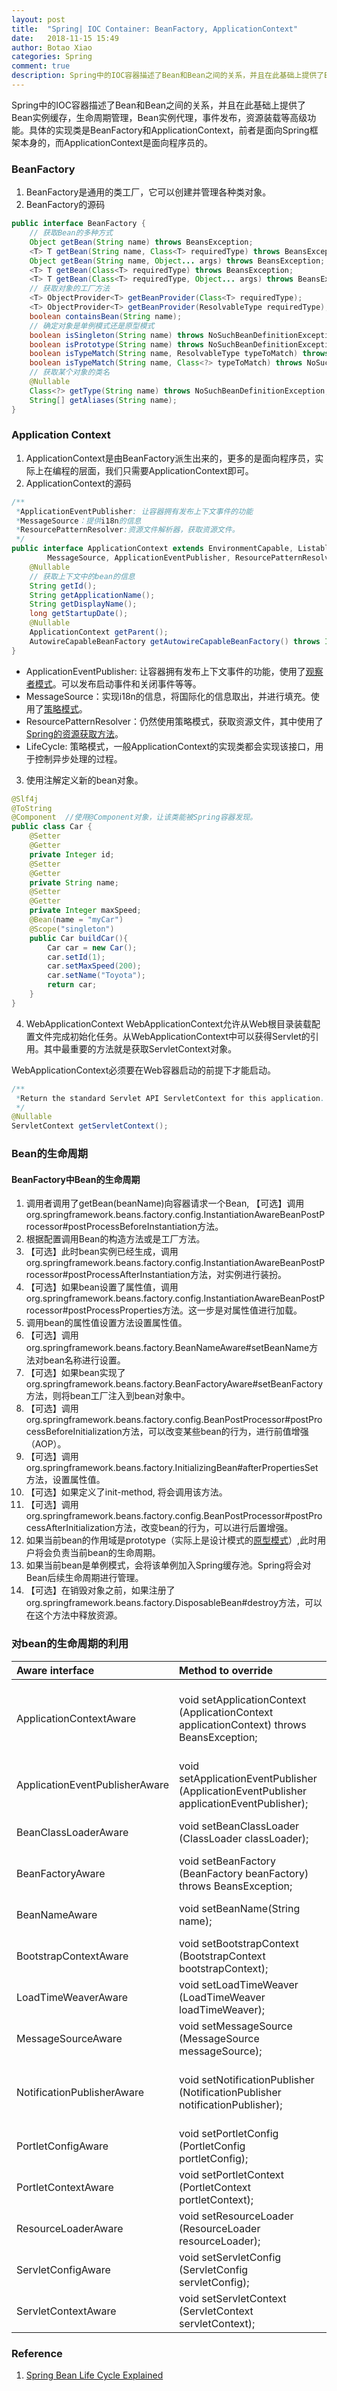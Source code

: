```yaml
---
layout: post
title:  "Spring| IOC Container: BeanFactory, ApplicationContext"
date:   2018-11-15 15:49
author: Botao Xiao
categories: Spring
comment: true
description: Spring中的IOC容器描述了Bean和Bean之间的关系，并且在此基础上提供了Bean实例缓存，生命周期管理，Bean实例代理，事件发布，资源装载等高级功能。具体的实现类是BeanFactory和ApplicationContext，前者是面向Spring框架本身的，而ApplicationContext是面向程序员的。
---
```

Spring中的IOC容器描述了Bean和Bean之间的关系，并且在此基础上提供了Bean实例缓存，生命周期管理，Bean实例代理，事件发布，资源装载等高级功能。具体的实现类是BeanFactory和ApplicationContext，前者是面向Spring框架本身的，而ApplicationContext是面向程序员的。

### BeanFactory
1. BeanFactory是通用的类工厂，它可以创建并管理各种类对象。
2. BeanFactory的源码
```Java
public interface BeanFactory {
    // 获取Bean的多种方式
	Object getBean(String name) throws BeansException;
	<T> T getBean(String name, Class<T> requiredType) throws BeansException;
	Object getBean(String name, Object... args) throws BeansException;
	<T> T getBean(Class<T> requiredType) throws BeansException;
	<T> T getBean(Class<T> requiredType, Object... args) throws BeansException;
	// 获取对象的工厂方法
	<T> ObjectProvider<T> getBeanProvider(Class<T> requiredType);
	<T> ObjectProvider<T> getBeanProvider(ResolvableType requiredType);
	boolean containsBean(String name);
	// 确定对象是单例模式还是原型模式
	boolean isSingleton(String name) throws NoSuchBeanDefinitionException;
	boolean isPrototype(String name) throws NoSuchBeanDefinitionException;
	boolean isTypeMatch(String name, ResolvableType typeToMatch) throws NoSuchBeanDefinitionException;
	boolean isTypeMatch(String name, Class<?> typeToMatch) throws NoSuchBeanDefinitionException;
	// 获取某个对象的类名
	@Nullable
	Class<?> getType(String name) throws NoSuchBeanDefinitionException;
	String[] getAliases(String name);
}
```

### Application Context
1. ApplicationContext是由BeanFactory派生出来的，更多的是面向程序员，实际上在编程的层面，我们只需要ApplicationContext即可。
2. ApplicationContext的源码
```Java
/**
 *ApplicationEventPublisher: 让容器拥有发布上下文事件的功能
 *MessageSource：提供i18n的信息
 *ResourcePatternResolver:资源文件解析器，获取资源文件。
 */
public interface ApplicationContext extends EnvironmentCapable, ListableBeanFactory, HierarchicalBeanFactory,
		MessageSource, ApplicationEventPublisher, ResourcePatternResolver {
	@Nullable
	// 获取上下文中的bean的信息
	String getId();
	String getApplicationName();
	String getDisplayName();
	long getStartupDate();
	@Nullable
	ApplicationContext getParent();
	AutowireCapableBeanFactory getAutowireCapableBeanFactory() throws IllegalStateException;
}
```
* ApplicationEventPublisher: 让容器拥有发布上下文事件的功能，使用了[观察者模式](http://localhost:4000/designpattern/2018/11/07/Observer.html)。可以发布启动事件和关闭事件等等。
* MessageSource：实现i18n的信息，将国际化的信息取出，并进行填充。使用了[策略模式](http://localhost:4000/designpattern/2018/11/07/Strategy.html)。
* ResourcePatternResolver：仍然使用策略模式，获取资源文件，其中使用了[Spring的资源获取方法](https://seanforfun.github.io/spring/2018/11/14/SpringResource.html)。
* LifeCycle: 策略模式，一般ApplicationContext的实现类都会实现该接口，用于控制异步处理的过程。

3. 使用注解定义新的bean对象。
```Java
@Slf4j
@ToString
@Component  //使用@Component对象，让该类能被Spring容器发现。
public class Car {
    @Setter
    @Getter
    private Integer id;
    @Setter
    @Getter
    private String name;
    @Setter
    @Getter
    private Integer maxSpeed;
    @Bean(name = "myCar")
    @Scope("singleton")
    public Car buildCar(){
        Car car = new Car();
        car.setId(1);
        car.setMaxSpeed(200);
        car.setName("Toyota");
        return car;
    }
}
```

4. WebApplicationContext
WebApplicationContext允许从Web根目录装载配置文件完成初始化任务。从WebApplicationContext中可以获得Servlet的引用。其中最重要的方法就是获取ServletContext对象。

WebApplicationContext必须要在Web容器启动的前提下才能启动。
```Java
/**
 *Return the standard Servlet API ServletContext for this application.
 */
@Nullable
ServletContext getServletContext();
```

### Bean的生命周期
#### BeanFactory中Bean的生命周期
1. 调用者调用了getBean(beanName)向容器请求一个Bean, 【可选】调用org.springframework.beans.factory.config.InstantiationAwareBeanPostProcessor#postProcessBeforeInstantiation方法。
2. 根据配置调用Bean的构造方法或是工厂方法。
3. 【可选】此时bean实例已经生成，调用org.springframework.beans.factory.config.InstantiationAwareBeanPostProcessor#postProcessAfterInstantiation方法，对实例进行装扮。
4. 【可选】如果bean设置了属性值，调用org.springframework.beans.factory.config.InstantiationAwareBeanPostProcessor#postProcessProperties方法。这一步是对属性值进行加载。
5. 调用bean的属性值设置方法设置属性值。
6. 【可选】调用org.springframework.beans.factory.BeanNameAware#setBeanName方法对bean名称进行设置。
7. 【可选】如果bean实现了org.springframework.beans.factory.BeanFactoryAware#setBeanFactory方法，则将bean工厂注入到bean对象中。
8. 【可选】调用org.springframework.beans.factory.config.BeanPostProcessor#postProcessBeforeInitialization方法，可以改变某些bean的行为，进行前值增强（AOP）。
9. 【可选】调用org.springframework.beans.factory.InitializingBean#afterPropertiesSet方法，设置属性值。
10. 【可选】如果定义了init-method, 将会调用该方法。
11. 【可选】调用org.springframework.beans.factory.config.BeanPostProcessor#postProcessAfterInitialization方法，改变bean的行为，可以进行后置增强。
12. 如果当前bean的作用域是prototype（实际上是设计模式的[原型模式](http://localhost:4000/designpattern/2018/11/07/Prototype.html)）,此时用户将会负责当前bean的生命周期。
13. 如果当前bean是单例模式，会将该单例加入Spring缓存池。Spring将会对Bean后续生命周期进行管理。
14. 【可选】在销毁对象之前，如果注册了org.springframework.beans.factory.DisposableBean#destroy方法，可以在这个方法中释放资源。

### 对bean的生命周期的利用
| Aware interface | Method to override | Purpose |
| :------ | :------ | :------ |
|ApplicationContextAware | void setApplicationContext (ApplicationContext applicationContext) throws BeansException; | Interface to be implemented by any object that wishes to be notified of the ApplicationContext that it runs in.
|ApplicationEventPublisherAware | void setApplicationEventPublisher (ApplicationEventPublisher applicationEventPublisher); | Set the ApplicationEventPublisher that this object runs in.
|BeanClassLoaderAware | void setBeanClassLoader (ClassLoader classLoader); | Callback that supplies the bean class loader to a bean instance.
|BeanFactoryAware | void setBeanFactory (BeanFactory beanFactory) throws BeansException; | Callback that supplies the owning factory to a bean instance.
|BeanNameAware | void setBeanName(String name); | Set the name of the bean in the bean factory that created this bean.
|BootstrapContextAware | void setBootstrapContext (BootstrapContext bootstrapContext); | Set the BootstrapContext that this object runs in.
|LoadTimeWeaverAware | void setLoadTimeWeaver (LoadTimeWeaver loadTimeWeaver); | Set the LoadTimeWeaver of this object’s containing ApplicationContext.
|MessageSourceAware | void setMessageSource (MessageSource messageSource); | Set the MessageSource that this object runs in.
|NotificationPublisherAware | void setNotificationPublisher (NotificationPublisher notificationPublisher); | Set the NotificationPublisher instance for the current managed resource instance.
|PortletConfigAware | void setPortletConfig (PortletConfig portletConfig); | Set the PortletConfig this object runs in.
|PortletContextAware | void setPortletContext (PortletContext portletContext); | Set the PortletContext that this object runs in.
|ResourceLoaderAware | void setResourceLoader (ResourceLoader resourceLoader); | Set the ResourceLoader that this object runs in.
|ServletConfigAware | void setServletConfig (ServletConfig servletConfig); | Set the ServletConfig that this object runs in.
|ServletContextAware | void setServletContext (ServletContext servletContext); | Set the ServletContext that this object runs in.


### Reference
1. [Spring Bean Life Cycle Explained](https://howtodoinjava.com/spring-core/spring-bean-life-cycle/)











